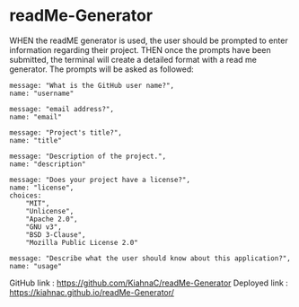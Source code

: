 # readMe-Generator
WHEN the readME generator is used, the user should be prompted to enter information regarding their project.
THEN once the prompts have been submitted, the terminal will create a detailed format with a read me generator. The prompts will be asked as followed:

 
    message: "What is the GitHub user name?",
    name: "username"
  
    message: "email address?",
    name: "email"

    message: "Project's title?",
    name: "title"

    message: "Description of the project.",
    name: "description"

    message: "Does your project have a license?",
    name: "license",
    choices: 
        "MIT",
        "Unlicense",
        "Apache 2.0",
        "GNU v3",
        "BSD 3-Clause",
        "Mozilla Public License 2.0"
    
    message: "Describe what the user should know about this application?",
    name: "usage"

GitHub link : https://github.com/KiahnaC/readMe-Generator 
Deployed link : https://kiahnac.github.io/readMe-Generator/